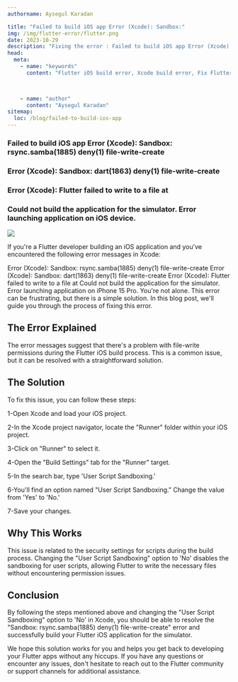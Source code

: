 ```yaml
---
authorname: Aysegul Karadan

title: "Failed to build iOS app Error (Xcode): Sandbox:"
img: /img/flutter-error/flutter.png
date: 2023-10-29
description: "Fixing the error : Failed to build iOS app Error (Xcode): Sandbox"
head:
  meta:
    - name: "keywords"
      content: "Flutter iOS build error, Xcode build error, Fix Flutter sandbox error, User Script Sandboxing, Troubleshooting Flutter iOS, Flutter file-write permissions, Debugging Xcode errors, Resolving iOS simulator issues, Flutter development tips, Mobile app development solutions, Failed to build iOS app Error (Xcode): Sandbox: rsync.samba(1885) deny(1) file-write-create, Error (Xcode): Sandbox: dart(1863) deny(1) file-write-create, Error (Xcode): Flutter failed to write to a file at, Could not build the application for the simulator. Error launching application on iOS device, Could not build the application for the simulator. Error launching application on iOS, Xcode build issues, Flutter build errors iOS, Flutter iOS development, Xcode simulator problems, Flutter Xcode troubleshooting, Flutter app permissions issues, Flutter iOS debugging, Xcode sandbox restrictions, Flutter build failure, iOS build troubleshooting, Xcode project errors, Flutter file system access, Flutter iOS file permissions, Flutter Xcode build errors, Xcode app sandboxing, Flutter sandbox denial errors, Debugging Flutter build issues, iOS app sandboxing problems, Flutter simulator issues, Xcode file-write-create errors, Flutter build problems on iOS, Resolving Flutter build errors, Xcode Flutter integration issues, Flutter development for iOS, Xcode build troubleshooting, iOS simulator build issues, Flutter app sandbox errors, Xcode error fixing, Flutter build and deploy errors, Flutter sandbox configuration, Xcode file access issues, Flutter iOS permissions error, Flutter build issue solutions, Xcode error resolution, Flutter build configuration for iOS, Debugging Flutter Xcode issues, Flutter app sandbox configuration, Xcode build and deployment issues, Flutter iOS debugging tips, Sandbox errors in Xcode, Flutter file-write errors, iOS development issues with Flutter, Resolving Flutter sandbox errors, Xcode simulator file permissions, Flutter build troubleshooting guide, Xcode app build problems, Flutter file-write issues iOS, Flutter Xcode sandbox error fixes, Xcode Flutter build issues, Flutter iOS app launch errors, Troubleshooting Flutter Xcode integration, Flutter file access errors, iOS app debugging Flutter, Xcode file-write errors resolution, Flutter build sandbox issues, iOS simulator Flutter errors, Xcode Flutter debugging techniques, Flutter iOS build permissions errors, Flutter build errors troubleshooting, Xcode build failure resolution, Flutter app build problems, Flutter Xcode deployment issues, iOS simulator Flutter build problems, Flutter iOS development troubleshooting, Debugging Flutter iOS builds, Xcode sandbox file permissions, Flutter build error troubleshooting, Xcode iOS simulator build errors, Flutter iOS build and deploy issues, Resolving Xcode Flutter build problems, Flutter Xcode configuration issues, iOS app build issues with Flutter, Xcode error diagnostics for Flutter, Flutter file-write-create errors, Debugging Flutter iOS build failures, Xcode Flutter build permissions issues, Flutter build and launch errors, iOS development with Flutter troubleshooting, Flutter iOS file-write permissions errors, Xcode build issues for Flutter projects, Flutter sandbox configuration for iOS, Xcode Flutter error troubleshooting, Flutter iOS build troubleshooting guide "
     


    - name: "author"
      content: "Aysegul Karadan"
sitemap:
  loc: /blog/failed-to-build-ios-app
---
```


### Failed to build iOS app Error (Xcode): Sandbox: rsync.samba(1885) deny(1) file-write-create

### Error (Xcode): Sandbox: dart(1863) deny(1) file-write-create

### Error (Xcode): Flutter failed to write to a file at

### Could not build the application for the simulator. Error launching application on iOS device.


<div class="flex items-center justify-center"><img src="/img/flutter-error/flutter.png"  class="rounded w-full">
</div>

If you're a Flutter developer building an iOS application and you've encountered the following error messages in Xcode:

Error (Xcode): Sandbox: rsync.samba(1885) deny(1) file-write-create
Error (Xcode): Sandbox: dart(1863) deny(1) file-write-create
Error (Xcode): Flutter failed to write to a file at
Could not build the application for the simulator. Error launching application on iPhone 15 Pro.
You're not alone. This error can be frustrating, but there is a simple solution. In this blog post, we'll guide you through the process of fixing this error.<br>


## The Error Explained

The error messages suggest that there's a problem with file-write permissions during the Flutter iOS build process. This is a common issue, but it can be resolved with a straightforward solution. 


## The Solution

To fix this issue, you can follow these steps:

1-Open Xcode and load your iOS project.

2-In the Xcode project navigator, locate the "Runner" folder within your iOS project.

3-Click on "Runner" to select it.

4-Open the "Build Settings" tab for the "Runner" target.

5-In the search bar, type 'User Script Sandboxing.'

6-You'll find an option named "User Script Sandboxing." Change the value from 'Yes' to 'No.'

7-Save your changes.


## Why This Works

This issue is related to the security settings for scripts during the build process. Changing the "User Script Sandboxing" option to 'No' disables the sandboxing for user scripts, allowing Flutter to write the necessary files without encountering permission issues.<br>


## Conclusion

By following the steps mentioned above and changing the "User Script Sandboxing" option to 'No' in Xcode, you should be able to resolve the "Sandbox: rsync.samba(1885) deny(1) file-write-create" error and successfully build your Flutter iOS application for the simulator.

We hope this solution works for you and helps you get back to developing your Flutter apps without any hiccups. If you have any questions or encounter any issues, don't hesitate to reach out to the Flutter community or support channels for additional assistance.<br>
<br>
